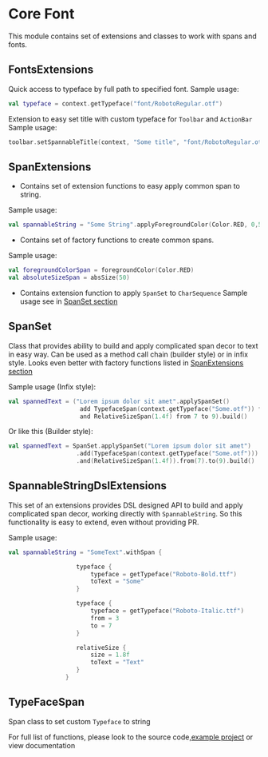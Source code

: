 Core Font
============

This module contains set of extensions and classes to work with spans and fonts.

FontsExtensions
---------------
Quick access to typeface by full path to specified font.
Sample usage:
```kotlin
val typeface = context.getTypeface("font/RobotoRegular.otf")
```
Extension to easy set title with custom typeface for ```Toolbar``` and ```ActionBar```
Sample usage:
```kotlin
toolbar.setSpannableTitle(context, "Some title", "font/RobotoRegular.otf")
```
SpanExtensions
--------------
* Contains set of extension functions to easy apply common span to string. 

Sample usage:
```kotlin
val spannableString = "Some String".applyForegroundColor(Color.RED, 0,5)
```
* Contains set of factory functions to create common spans.

Sample usage:
```kotlin
val foregroundColorSpan = foregroundColor(Color.RED)
val absoluteSizeSpan = absSize(50)
```
* Contains extension function to apply ```SpanSet``` to ```CharSequence```
Sample usage see in [SpanSet section](#spanset)

SpanSet
--------------
Class that provides ability to build and apply complicated span decor to text in easy way.
Can be used as a method call chain (builder style) or in infix style. 
Looks even better with factory functions listed in [SpanExtensions section](#spanextensions)

Sample usage (Infix style):
 ```kotlin
 val spannedText = ("Lorem ipsum dolor sit amet".applySpanSet()
                     add TypefaceSpan(context.getTypeface("Some.otf")) from 0 to 5
                     and RelativeSizeSpan(1.4f) from 7 to 9).build()
 ```
 Or like this (Builder style):
 ```kotlin
 val spannedText = SpanSet.applySpanSet("Lorem ipsum dolor sit amet")
                    .add(TypefaceSpan(context.getTypeface("Some.otf"))).from(0).to(5)
                    .and(RelativeSizeSpan(1.4f)).from(7).to(9).build()
 ```

SpannableStringDslExtensions
----------------------------
This set of an extensions provides DSL designed API to build and apply complicated span decor, 
working directly with ```SpannableString```. 
So this functionality is easy to extend, even without providing PR.

Sample usage:
```kotlin
val spannableString = "SomeText".withSpan {

                   typeface {
                       typeface = getTypeface("Roboto-Bold.ttf")
                       toText = "Some"
                   }

                   typeface {
                       typeface = getTypeface("Roboto-Italic.ttf")
                       from = 3
                       to = 7
                   }

                   relativeSize {
                       size = 1.8f
                       toText = "Text"
                   }  
                }
```

TypeFaceSpan
------------
Span class to set custom ```Typeface``` to string

For full list of functions, please look to the source code,[example project](https://github.com/nullgr/app-core/tree/develop/app/src/main/java/com/nullgr/androidcore/fonts)
or view documentation